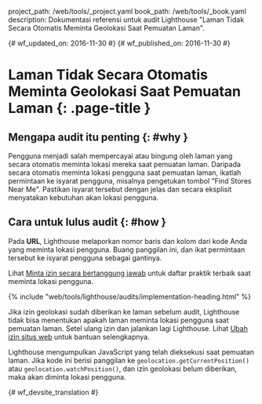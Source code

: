 project_path: /web/tools/_project.yaml
book_path: /web/tools/_book.yaml
description: Dokumentasi referensi untuk audit Lighthouse "Laman Tidak Secara Otomatis Meminta Geolokasi Saat Pemuatan Laman".

{# wf_updated_on: 2016-11-30 #}
{# wf_published_on: 2016-11-30 #}

# Laman Tidak Secara Otomatis Meminta Geolokasi Saat Pemuatan Laman  {: .page-title }

## Mengapa audit itu penting {: #why }

Pengguna menjadi salah mempercayai atau bingung oleh laman yang secara otomatis meminta
lokasi mereka saat pemuatan laman. Daripada secara otomatis meminta
lokasi pengguna saat pemuatan laman, ikatlah permintaan ke isyarat pengguna, misalnya
pengetukan tombol "Find Stores Near Me". Pastikan isyarat tersebut dengan jelas
dan secara eksplisit menyatakan kebutuhan akan lokasi pengguna.

## Cara untuk lulus audit {: #how }

Pada **URL**, Lighthouse melaporkan nomor baris dan kolom dari
kode Anda yang meminta lokasi pengguna. Buang panggilan ini, dan ikat
permintaan tersebut ke isyarat pengguna sebagai gantinya. 

Lihat [Minta izin secara bertanggung jawab][ask] untuk daftar praktik terbaik saat
meminta lokasi pengguna.

[ask]: /web/fundamentals/native-hardware/user-location/#ask_permission_responsibly

{% include "web/tools/lighthouse/audits/implementation-heading.html" %}

Jika izin geolokasi sudah diberikan ke laman sebelum audit,
Lighthouse tidak bisa menentukan apakah laman meminta lokasi pengguna
saat pemuatan laman. Setel ulang izin dan jalankan lagi Lighthouse. Lihat
[Ubah izin situs web][help] untuk bantuan selengkapnya.

Lighthouse mengumpulkan JavaScript yang telah dieksekusi saat pemuatan laman. Jika kode ini
berisi panggilan ke `geolocation.getCurrentPosition()` atau
`geolocation.watchPosition()`, dan izin geolokasi belum
diberikan, maka akan diminta lokasi pengguna.

[help]: https://support.google.com/chrome/answer/6148059


{# wf_devsite_translation #}
